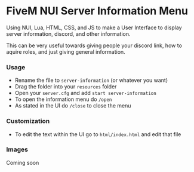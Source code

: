# FiveM NUI Server Information Menu

Using NUI, Lua, HTML, CSS, and JS to make a User Interface to display server information, discord, and other information.

This can be very useful towards giving people your discord link, how to aquire roles, and just giving general information.

### Usage 

* Rename the file to `server-information` (or whatever you want)
* Drag the folder into your `resources` folder
* Open your `server.cfg` and add `start server-information`
* To open the information menu do `/open` 
* As stated in the UI do `/close` to close the menu

### Customization 

* To edit the text within the UI go to `html/index.html` and edit that file

### Images

Coming soon
